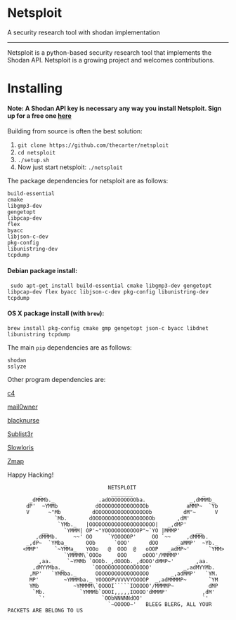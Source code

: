 # Netsploit
A security research tool with shodan implementation

***

Netsploit is a python-based security research tool that implements the Shodan API. Netsploit is a growing project and welcomes contributions.


# Installing

#### Note: A Shodan API key is necessary any way you install Netsploit. Sign up for a free one [here](https://account.shodan.io/register)

Building from source is often the best solution:
1. `git clone https://github.com/thecarter/netsploit`
2. `cd netsploit`
3. `./setup.sh`
4. Now just start netsploit: `./netsploit`

The package dependencies for netsploit are as follows:
```
build-essential
cmake
libgmp3-dev
gengetopt
libpcap-dev
flex
byacc
libjson-c-dev
pkg-config
libunistring-dev
tcpdump
```

#### Debian package install:
` sudo apt-get install build-essential cmake libgmp3-dev gengetopt libpcap-dev flex byacc libjson-c-dev pkg-config libunistring-dev tcpdump`

#### OS X package install (with `brew`):
`brew install pkg-config cmake gmp gengetopt json-c byacc libdnet libunistring tcpdump`


The main `pip` dependencies are as follows:
```
shodan
sslyze
```

Other program dependencies are:

[c4](https://github.com/turbo/c4)

[mail0wner](https://github.com/thecarterb/mail0wner)

[blacknurse](https://github.com/jedisct1/blacknurse)

[Sublist3r](https://github.com/aboul3la/Sublist3r)

[Slowloris](https://github.com/gkbrk/slowloris)

[Zmap](https://github.com/zmap/zmap)

Happy Hacking!

```
                                NETSPLOIT
          _                      _______                      _
       _dMMMb._              .adOOOOOOOOOba.              _,dMMMb_
      dP'  ~YMMb            dOOOOOOOOOOOOOOOb            aMMP~  `Yb
      V      ~"Mb          dOOOOOOOOOOOOOOOOOb          dM"~      V
               `Mb.       dOOOOOOOOOOOOOOOOOOOb       ,dM'
                `YMb._   |OOOOOOOOOOOOOOOOOOOOO|   _,dMP'
           __     `YMMM| OP'~"YOOOOOOOOOOOP"~`YO |MMMP'     __
         ,dMMMb.     ~~' OO     `YOOOOOP'     OO `~~     ,dMMMb.
      _,dP~  `YMba_      OOb      `OOO'      dOO      _aMMP'  ~Yb._
     <MMP'     `~YMMa_   YOOo   @  OOO  @   oOOP   _adMP~'      `YMM>
                  `YMMMM\`OOOo     OOO     oOOO'/MMMMP'
          ,aa.     `~YMMb `OOOb._,dOOOb._,dOOO'dMMP~'       ,aa.
        ,dMYYMba._         `OOOOOOOOOOOOOOOOO'          _,adMYYMb.
       ,MP'   `YMMba._      OOOOOOOOOOOOOOOOO       _,adMMP'   `YM.
       MP'        ~YMMMba._ YOOOOPVVVVVYOOOOP  _,adMMMMP~       `YM
       YMb           ~YMMMM\`OOOOI`````IOOOOO'/MMMMP~           dMP
        `Mb.           `YMMMb`OOOI,,,,,IOOOO'dMMMP'           ,dM'
          `'                  `OObNNNNNdOO'                   `'
                                `~OOOOO~'   BLEEG BLERG, ALL YOUR PACKETS ARE BELONG TO US
```
